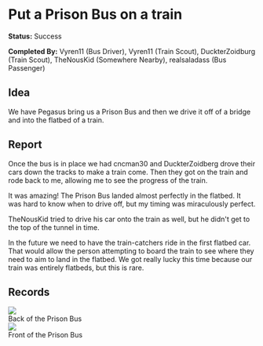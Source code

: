 # Put a Prison Bus on a train

**Status:** <span class="status success">Success</span>

**Completed By:** <span class="user">Vyren11</span> (Bus Driver), <span class="user">Vyren11</span> (Train Scout), <span class="user">DuckterZoidburg</span> (Train Scout), <span class="user">TheNousKid</span> (Somewhere Nearby), <span class="user">realsaladass</span> (Bus Passenger)

## Idea
We have Pegasus bring us a Prison Bus and then we drive it off of a bridge and into the flatbed of a train. 

## Report
Once the bus is in place we had <span class="user">cncman30</span> and <span class="user">DuckterZoidberg</span> drove their cars down the tracks to make a train come. Then they got on the train and rode back to me, allowing me to see the progress of the train. 

It was amazing! The Prison Bus landed almost perfectly in the flatbed. It was hard to know when to drive off, but my timing was miraculously perfect. 

<span class="user">TheNousKid</span> tried to drive his car onto the train as well, but he didn't get to the top of the tunnel in time. 

In the future we need to have the train-catchers ride in the first flatbed car. That would allow the person attempting to board the train to see where they need to aim to land in the flatbed. We got really lucky this time because our train was entirely flatbeds, but this is rare. 

## Records

<div class="img">
  <a target="_blank" href="https://socialclub.rockstargames.com/member/vyren11/games/gtav/snapmatic/mostrecent/photo/HIlWp1v0UUyff42UfJtMPA">
    <img src="https://prod.hosted.cloud.rockstargames.com/ugc/gta5photo/HIlWp1v0UUyff42UfJtMPA_0_0.jpg">
  </a>
  <div class="desc">Back of the Prison Bus</div>
</div>

<div class="img">
  <a target="_blank" href="https://socialclub.rockstargames.com/member/vyren11/games/gtav/snapmatic/mostrecent/photo/5eTRMf4QoESjPArwOoIG3A">
    <img src="https://prod.hosted.cloud.rockstargames.com/ugc/gta5photo/5eTRMf4QoESjPArwOoIG3A_0_0.jpg">
  </a>
  <div class="desc">Front of the Prison Bus</div>
</div>